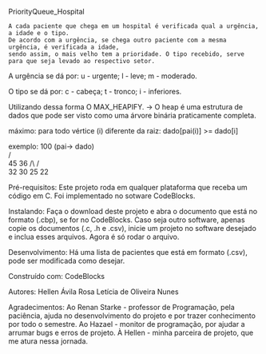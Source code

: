 PriorityQueue_Hospital

	A cada paciente que chega em um hospital é verificada qual a urgência, a idade e o tipo. 
	De acordo com a urgência, se chega outro paciente com a mesma urgência, é verificada a idade,
	sendo assim, o mais velho tem a prioridade. O tipo recebido, serve para que seja levado ao respectivo setor.

A urgência se dá por: u - urgente;
				l - leve;
				m - moderado.  

O tipo se dá por: c - cabeça;
			  t - tronco;
			  i - inferiores.

Utilizando dessa forma O MAX_HEAPIFY.
-> O heap é uma estrutura de dados que pode ser visto como uma árvore binária praticamente completa.

máximo: para todo vértice (i) diferente da raiz:
dado[pai(i)] >= dado[i]

exemplo:
	  100 (pai-> dado)  
	  / \
     45    36
     /\    /\
    32 30 25 22


Pré-requisitos:
	Este projeto roda em qualquer plataforma que receba um código em C. Foi implementado no sotware CodeBlocks.
	
Instalando:
	Faça o download deste projeto e abra o documento que está no formato (.cbp), se for no CodeBlocks.
	Caso seja outro software, apenas copie os documentos (.c, .h e .csv), inicie um projeto no software desejado e inclua esses arquivos.
	Agora é só rodar o arquivo.

Desenvolvimento:
	Há uma lista de pacientes que está em formato (.csv), pode ser modificada como desejar.

Construído com:
	CodeBlocks

Autores:
	Hellen Ávila Rosa
	Letícia de Oliveira Nunes

Agradecimentos:
	Ao Renan Starke - professor de Programação, pela paciência, ajuda no desenvolvimento do projeto e por trazer conhecimento por todo o semestre.
	Ao Hazael - monitor de programação, por ajudar a arrumar bugs e erros de projeto.
	À Hellen - minha parceira de projeto, que me atura nessa jornada.



